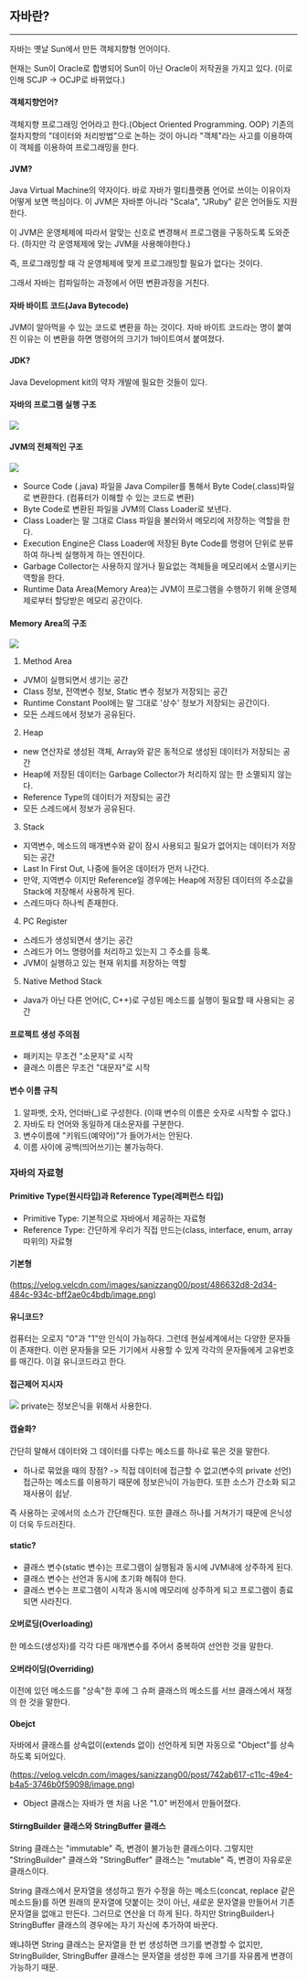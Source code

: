 ## 자바란?

---

자바는 옛날 Sun에서 만든 객체지향형 언어이다.

현재는 Sun이 Oracle로 합병되어 Sun이 아닌 Oracle이 저작권을 가지고 있다.
(이로인해 SCJP -> OCJP로 바뀌었다.)

#### 객체지향언어?

객체지향 프로그래밍 언어라고 한다.(Object Oriented Programming. OOP)
기존의 절차지향의 "데이터와 처리방법"으로 논하는 것이 아니라 "객체"라는 사고를 이용하여
이 객체를 이용하여 프로그래밍을 한다.

#### JVM?

Java Virtual Machine의 약자이다.
바로 자바가 멀티플랫폼 언어로 쓰이는 이유이자 어떻게 보면 핵심이다.
이 JVM은 자바뿐 아니라 "Scala", "JRuby" 같은 언어들도 지원한다.

이 JVM은 운영체제에 따라서 알맞는 신호로 변경해서 프로그램을 구동하도록 도와준다.
(하지만 각 운영체제에 맞는 JVM을 사용해야한다.)

즉, 프로그래밍할 때 각 운영체제에 맞게 프로그래밍할 필요가 없다는 것이다.

그래서 자바는 컴파일하는 과정에서 어떤 변환과정을 거친다.

#### 자바 바이트 코드(Java Bytecode)

JVM이 알아먹을 수 있는 코드로 변환을 하는 것이다.
자바 바이트 코드라는 명이 붙여진 이유는 이 변환을 하면 명령어의 크기가 1바이트여서 붙여졌다.

#### JDK?

Java Development kit의 약자
개발에 필요한 것들이 있다.

#### 자바의 프로그램 실행 구조

![](https://velog.velcdn.com/images/sanizzang00/post/42551f63-c888-4705-bcae-dee8499bfc73/image.png)

#### JVM의 전체적인 구조

![](https://velog.velcdn.com/images/sanizzang00/post/630d213b-999f-48c7-ba3a-1794dcabee0f/image.png)

- Source Code (.java) 파일을 Java Compiler를 통해서 Byte Code(.class)파일로 변환한다.
  (컴퓨터가 이해할 수 있는 코드로 변환)
- Byte Code로 변환된 파일을 JVM의 Class Loader로 보낸다.
- Class Loader는 말 그대로 Class 파일을 불러와서 메모리에 저장하는 역할을 한다.
- Execution Engine은 Class Loader에 저장된 Byte Code를 명령어 단위로 분류하여 하나씩
  실행하게 하는 엔진이다.
- Garbage Collector는 사용하지 않거나 필요없는 객체들을 메모리에서 소멸시키는 역할을 한다.
- Runtime Data Area(Memory Area)는 JVM이 프로그램을 수행하기 위해 운영체제로부터
  할당받은 메모리 공간이다.

#### Memory Area의 구조

![](https://velog.velcdn.com/images/sanizzang00/post/c4482ace-57e5-488e-97e4-9f9904cc1dcf/image.png)

1. Method Area

- JVM이 실행되면서 생기는 공간
- Class 정보, 전역변수 정보, Static 변수 정보가 저장되는 공간
- Runtime Constant Pool에는 말 그대로 '상수' 정보가 저장되는 공간이다.
- 모든 스레드에서 정보가 공유된다.

2. Heap

- new 연산자로 생성된 객체, Array와 같은 동적으로 생성된 데이터가 저장되는 공간
- Heap에 저장된 데이터는 Garbage Collector가 처리하지 않는 한 소멸되지 않는다.
- Reference Type의 데이터가 저장되는 공간
- 모든 스레드에서 정보가 공유된다.

3. Stack

- 지역변수, 메소드의 매개변수와 같이 잠시 사용되고 필요가 없어지는 데이터가 저장되는 공간
- Last In First Out, 나중에 들어온 데이터가 먼저 나간다.
- 만약, 지역변수 이지만 Reference일 경우에는 Heap에 저장된 데이터의 주소값을 Stack에
  저장해서 사용하게 된다.
- 스레드마다 하나씩 존재한다.

4. PC Register

- 스레드가 생성되면서 생기는 공간
- 스레드가 어느 명령어를 처리하고 있는지 그 주소를 등록.
- JVM이 실행하고 있는 현재 위치를 저장하는 역할

5. Native Method Stack

- Java가 아닌 다른 언어(C, C++)로 구성된 메소드를 실행이 필요할 때 사용되는 공간

#### 프로젝트 생성 주의점

- 패키지는 무조건 "소문자"로 시작
- 클래스 이름은 무조건 "대문자"로 시작

#### 변수 이름 규칙

1. 알파벳, 숫자, 언더바(\_)로 구성한다.
   (이때 변수의 이름은 숫자로 시작할 수 없다.)
2. 자바도 타 언어와 동일하게 대소문자를 구분한다.
3. 변수이름에 "키워드(예약어)"가 들어가서는 안된다.
4. 이름 사이에 공백(띄어쓰기)는 불가능하다.

### 자바의 자료형

#### Primitive Type(원시타입)과 Reference Type(레퍼런스 타입)

- Primitive Type: 기본적으로 자바에서 제공하는 자료형
- Reference Type: 간단하게 우리가 직접 만드는(class, interface, enum, array 따위의) 자료형

#### 기본형

(https://velog.velcdn.com/images/sanizzang00/post/486632d8-2d34-484c-934c-bff2ae0c4bdb/image.png)

#### 유니코드?

컴퓨터는 오로지 "0"과 "1"만 인식이 가능하다.
그런데 현실세계에서는 다양한 문자들이 존재한다.
이런 문자들을 모든 기기에서 사용할 수 있게 각각의 문자들에게 고유번호를 매긴다.
이걸 유니코드라고 한다.

#### 접근제어 지시자

![](https://velog.velcdn.com/images/sanizzang00/post/b4e853d4-68ec-402b-84fe-2a83492a5ce2/image.png)
private는 정보은닉을 위해서 사용한다.

#### 캡슐화?

간단히 말해서 데이터와 그 데이터를 다루는 메소드를 하나로 묶은 것을 말한다.

- 하나로 묶었을 때의 장점?
  -> 직접 데이터에 접근할 수 없고(변수의 private 선언) 접근하는 메소드를 이용하기 때문에 정보은닉이 가능한다.
  또한 소스가 간소화 되고 재사용이 쉽낟.

즉 사용하는 곳에서의 소스가 간단해진다.
또한 클래스 하나를 거쳐가기 때문에 은닉성이 더욱 두드러진다.

#### static?

- 클래스 변수(static 변수)는 프로그램이 실행됨과 동시에 JVM내에 상주하게 된다.
- 클래스 변수는 선언과 동시에 초기화 해줘야 한다.
- 클래스 변수는 프로그램이 시작과 동시에 메모리에 상주하게 되고 프로그램이 종료되면 사라진다.

#### 오버로딩(Overloading)

한 메소드(생성자)를 각각 다른 매개변수를 주어서 중복하여 선언한 것을 말한다.

#### 오버라이딩(Overriding)

이전에 있던 메소드를 "상속"한 후에 그 슈퍼 클래스의 메소드를 서브 클래스에서 재정의 한 것을 말한다.

#### Obejct

자바에서 클래스를 상속없이(extends 없이) 선언하게 되면 자동으로 "Object"를 상속하도록 되어있다.

(https://velog.velcdn.com/images/sanizzang00/post/742ab617-c11c-49e4-b4a5-3746b0f59098/image.png)

- Object 클래스는 자바가 맨 처음 나온 "1.0" 버전에서 만들어졌다.

#### StirngBuilder 클래스와 StringBuffer 클래스

String 클래스는 "immutable" 즉, 변경이 불가능한 클래스이다.
그렇지만 "StringBuilder" 클래스와 "StringBuffer" 클래스는 "mutable" 즉, 변경이 자유로운 클래스이다.

String 클래스에서 문자열을 생성하고 뭔가 수정을 하는 메소드(concat, replace 같은 메소드들)를 하면 원래의
문자열에 덧붙이는 것이 아닌, 새로운 문자열을 만들어서 기존 문자열을 없애고 만든다. 그러므로 연산을 더 하게 된다.
하지만 StringBuilder나 StringBuffer 클래스의 경우에는 자기 자신에 추가하여 바꾼다.

왜냐하면 String 클래스는 문자열을 한 번 생성하면 크기를 변경할 수 없지만,
StringBuilder, StringBuffer 클래스는 문자열을 생성한 후에 크기를 자유롭게 변경이 가능하기 때문.
